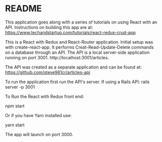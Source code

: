 # README

This application goes along with a series of tutorials on using React with an API. Instructions on building this app are at:
https://www.techandstartup.com/tutorials/react-redux-crud-app

This is a React with Redux and React-Router application. 
Initial setup was with create-react-app.
It performs Creat-Read-Update-Delete commands on a database through an API.
The API is a local server-side application running on port 3001.
http://localhost:3001/articles.

The API was created as a separate application and can be found at: https://github.com/steve981cr/articles-api

To run the application first run the API's server. If using a Rails API:
rails server -p 3001

To Run the React with Redux front end:

npm start 

Or if you have Yarn installed use:

yarn start

The app will launch on port 3000.